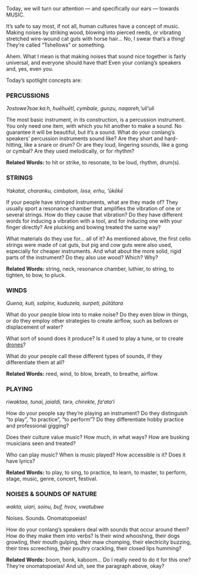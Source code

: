 Today, we will turn our attention — and specifically our ears — towards MUSIC.

It’s safe to say most, if not all, human cultures have a concept of music. Making noises by striking wood, blowing into pierced reeds, or vibrating stretched wire-wound cat guts with horse hair… No, I swear that’s a thing! They’re called “Tshellows” or something.

Ahem. What I mean is that making noises that sound nice together is fairly universal, and everyone should have that! Even your conlang’s speakers and, yes, even you.

Today’s spotlight concepts are:

### PERCUSSIONS

_ʔostoweʔsaeːkaːh, huēhuētl, cymbale, gunzu, naqareh,ʻuliʻuli_

The most basic instrument, in its construction, is a percussion instrument. You only need one item, with which you hit another to make a sound. No guarantee it will be beautiful, but it’s a sound. What do your conlang’s speakers’ percussion instruments sound like? Are they short and hard-hitting, like a snare or drum? Or are they loud, lingering sounds, like a gong or cymbal? Are they used melodically, or for rhythm?

**Related Words:** to hit or strike, to resonate, to be loud, rhythm, drum(s).

### STRINGS

_Yakatat, charanku, cimbalom, ləsə, erhu, ʻūkēkē_

If your people have stringed instruments, what are they made of? They usually sport a resonance chamber that amplifies the vibration of one or several strings. How do they cause that vibration? Do they have different words for inducing a vibration with a tool, and for inducing one with your finger directly? Are plucking and bowing treated the same way?

What materials do they use for… all of it? As mentioned above, the first cello strings were made of cat guts, but pig and cow guts were also used, especially for cheaper instruments. And what about the more solid, rigid parts of the instrument? Do they also use wood? Which? Why?

**Related Words:** string, neck, resonance chamber, luthier, to string, to tighten, to bow, to pluck.

### WINDS

_Quena, kuti, salpinx, kuduzela, surpeti, pūtātara_

What do your people blow into to make noise? Do they even blow in things, or do they employ other strategies to create airflow, such as bellows or displacement of water?

What sort of sound does it produce? Is it used to play a tune, or to create [drones](https://en.wikipedia.org/wiki/Drone_(music))?

What do your people call these different types of sounds, if they differentiate them at all?

**Related Words:** reed, wind, to blow, breath, to breathe, airflow.

### PLAYING

_riwaktaa, tunai, jaialdi, tərə, chirekte, faʻataʻi_

How do your people say they’re playing an instrument? Do they distinguish “to play”, “to practice”, “to perform”? Do they differentiate hobby practice and professional gigging?

Does their culture value music? How much, in what ways? How are busking musicians seen and treated?

Who can play music? When is music played? How accessible is it? Does it have lyrics?

**Related Words:** to play, to sing, to practice, to learn, to master, to perform, stage, music, genre, concert, festival.

### NOISES & SOUNDS OF NATURE

_wakta, uiari, soinu, buf, hvov, vwatubwe_

Noises. Sounds. Onomatopoeias!

How do your conlang’s speakers deal with sounds that occur around them? How do they make them into verbs? Is their wind whooshing, their dogs growling, their mouth gulping, their maw chomping, their electricity buzzing, their tires screeching, their poultry crackling, their closed lips humming?

**Related Words:** boom, bonk, kaboom… Do I really need to do it for this one? They’re onomatopoeias! And uh, see the paragraph above, okay?
